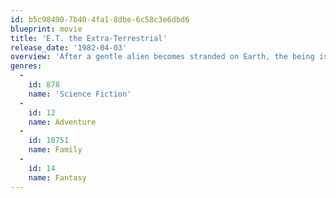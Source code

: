 ```yaml
---
id: b5c98490-7b40-4fa1-8dbe-6c58c3e6dbd6
blueprint: movie
title: 'E.T. the Extra-Terrestrial'
release_date: '1982-04-03'
overview: 'After a gentle alien becomes stranded on Earth, the being is discovered and befriended by a young boy named Elliott. Bringing the extraterrestrial into his suburban California house, Elliott introduces E.T., as the alien is dubbed, to his brother and his little sister, Gertie, and the children decide to keep its existence a secret. Soon, however, E.T. falls ill, resulting in government intervention and a dire situation for both Elliott and the alien.'
genres:
  -
    id: 878
    name: 'Science Fiction'
  -
    id: 12
    name: Adventure
  -
    id: 10751
    name: Family
  -
    id: 14
    name: Fantasy
---
```

